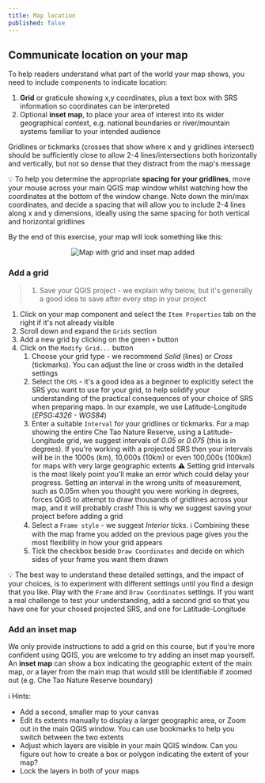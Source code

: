 ```yaml
---
title: Map location
published: false
---
```


## Communicate location on your map

To help readers understand what part of the world your map shows, you need to include components to indicate location:
1. **Grid** or graticule showing x,y coordinates, plus a text box with SRS information so coordinates can be interpreted
2. Optional **inset map**, to place your area of interest into its wider geographical context, e.g. national boundaries or river/mountain systems familiar to your intended audience

Gridlines or tickmarks (crosses that show where x and y gridlines intersect) should be sufficiently close to allow 2-4 lines/intersections both horizontally and vertically, but not so dense that they distract from the map's message

:bulb: To help you determine the appropriate **spacing for your gridlines**, move your mouse across your main QGIS map window whilst watching how the coordinates at the bottom of the window change.  Note down the min/max coordinates, and decide a spacing that will allow you to include 2-4 lines along x and y dimensions, ideally using the same spacing for both vertical and horizontal gridlines

By the end of this exercise, your map will look something like this:

<center><img src="{{site.baseurl}}/src/img/Map_Stage2_Grid.png" alt="Map with grid and inset map added"></center>

### Add a grid

> 1. Save your QGIS project - we explain why below, but it's generally a good idea to save after every step in your project
1. Click on your map component and select the `Item Properties` tab on the right if it's not already visible
2. Scroll down and expand the `Grids` section
3. Add a new grid by clicking on the green `+` button
4. Click on the `Modify Grid...` button
   1. Choose your grid type - we recommend *Solid* (lines) or *Cross* (tickmarks).  You can adjust the line or cross width in the detailed settings
   2. Select the `CRS` - it's a good idea as a beginner to explicitly select the SRS you want to use for your grid, to help solidify your understanding of the practical consequences of your choice of SRS when preparing maps.  In our example, we use Latitude-Longitude (*EPSG:4326 - WGS84*)
   3. Enter a suitable `Interval` for your gridlines or tickmarks.  For a map showing the entire Che Tao Nature Reserve, using a Latitude-Longitude grid, we suggest intervals of *0.05* or *0.075* (this is in degrees).  If you're working with a projected SRS then your intervals will be in the 1000s (km), 10,000s (10km) or even 100,000s (100km) for maps with very large geographic extents :warning: Setting grid intervals is the most likely point you'll make an error which could delay your progress.  Setting an interval in the wrong units of measurement, such as 0.05m when you thought you were working in degrees, forces QGIS to attempt to draw thousands of gridlines across your map, and it will probably crash!  This is why we suggest saving your project before adding a grid
   4. Select a `Frame style` - we suggest *Interior ticks*.  :information_source: Combining these with the map frame you added on the previous page gives you the most flexibility in how your grid appears 
   5. Tick the checkbox beside `Draw Coordinates` and decide on which sides of your frame you want them drawn 

:bulb: The best way to understand these detailed settings, and the impact of your choices, is to experiment with different settings until you find a design that you like.  Play with the `Frame` and `Draw Coordinates` settings.  If you want a real challenge to test your understanding, add a second grid so that you have one for your chosed projected SRS, and one for Latitude-Longitude

### Add an inset map

We only provide instructions to add a grid on this course, but if you're more confident using QGIS, you are welcome to try adding an inset map yourself.  An **inset map** can show a box indicating the geographic extent of the main map, *or* a layer from the main map that would still be identifiable if zoomed out (e.g. Che Tao Nature Reserve boundary)

:information_source: Hints:
- Add a second, smaller map to your canvas
- Edit its extents manually to display a larger geographic area, or Zoom out in the main QGIS window.  You can use bookmarks to help you switch between the two extents
- Adjust which layers are visible in your main QGIS window.  Can you figure out how to create a box or polygon indicating the extent of your map?
- Lock the layers in both of your maps


<!-- Relate back to extent? -->

